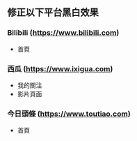 ## 修正以下平台黑白效果

### Bilibili (https://www.bilibili.com)
- 首頁

### 西瓜 (https://www.ixigua.com)
- 我的關注
- 影片頁面

### 今日頭條 (https://www.toutiao.com)
- 首頁

